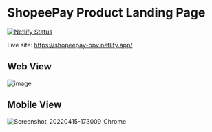 # ShopeePay Product Landing Page

[![Netlify Status](https://api.netlify.com/api/v1/badges/72a4c49d-dd43-492a-97ae-8d807d5b532f/deploy-status)](https://app.netlify.com/sites/shopeepay-opv/deploys)

Live site: https://shopeepay-opv.netlify.app/

## Web View

![image](https://user-images.githubusercontent.com/86993236/163554658-6329e11c-6745-4af1-9aa6-684962e0bce0.png)

## Mobile View

![Screenshot_20220415-173009_Chrome](https://user-images.githubusercontent.com/86993236/163554514-8adbf317-e787-48d3-b96d-7d9deea147cc.jpg)
